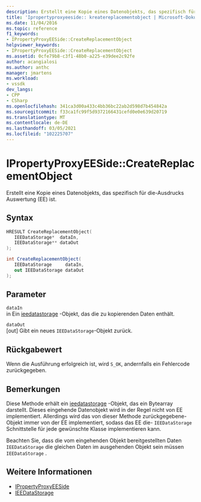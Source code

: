 ```yaml
---
description: Erstellt eine Kopie eines Datenobjekts, das spezifisch für die-Ausdrucks Auswertung (EE) ist.
title: 'Ipropertyproxyeeside:: kreatereplacementobject | Microsoft-Dokumentation'
ms.date: 11/04/2016
ms.topic: reference
f1_keywords:
- IPropertyProxyEESide::CreateReplacementObject
helpviewer_keywords:
- IPropertyProxyEESide::CreateReplacementObject
ms.assetid: 0cfe79b8-c3f1-48b0-a225-e39dee2c92fe
author: acangialosi
ms.author: anthc
manager: jmartens
ms.workload:
- vssdk
dev_langs:
- CPP
- CSharp
ms.openlocfilehash: 341ca3d00a433c4bb36bc22ab2d598d7b454842a
ms.sourcegitcommit: f33ca1fc99f5d9372166431cefd0e0e639d20719
ms.translationtype: MT
ms.contentlocale: de-DE
ms.lasthandoff: 03/05/2021
ms.locfileid: "102225707"
---
```

# <a name="ipropertyproxyeesidecreatereplacementobject"></a>IPropertyProxyEESide::CreateReplacementObject
Erstellt eine Kopie eines Datenobjekts, das spezifisch für die-Ausdrucks Auswertung (EE) ist.

## <a name="syntax"></a>Syntax

```cpp
HRESULT CreateReplacementObject(
   IEEDataStorage*  dataIn,
   IEEDataStorage** dataOut
);
```

```csharp
int CreateReplacementObject(
   IEEDataStorage     dataIn,
   out IEEDataStorage dataOut
);
```

## <a name="parameters"></a>Parameter
`dataIn`\
in Ein [ieedatastorage](../../../extensibility/debugger/reference/ieedatastorage.md) -Objekt, das die zu kopierenden Daten enthält.

`dataOut`\
[out] Gibt ein neues `IEEDataStorage`-Objekt zurück.

## <a name="return-value"></a>Rückgabewert
 Wenn die Ausführung erfolgreich ist, wird `S_OK`, andernfalls ein Fehlercode zurückgegeben.

## <a name="remarks"></a>Bemerkungen
 Diese Methode erhält ein [ieedatastorage](../../../extensibility/debugger/reference/ieedatastorage.md) -Objekt, das ein Bytearray darstellt. Dieses eingehende Datenobjekt wird in der Regel nicht von EE implementiert. Allerdings wird das von dieser Methode zurückgegebene-Objekt immer von der EE implementiert, sodass das EE die- `IEEDataStorage` Schnittstelle für jede gewünschte Klasse implementieren kann.

 Beachten Sie, dass die vom eingehenden Objekt bereitgestellten Daten `IEEDataStorage` die gleichen Daten im ausgehenden Objekt sein müssen `IEEDataStorage` .

## <a name="see-also"></a>Weitere Informationen
- [IPropertyProxyEESide](../../../extensibility/debugger/reference/ipropertyproxyeeside.md)
- [IEEDataStorage](../../../extensibility/debugger/reference/ieedatastorage.md)
